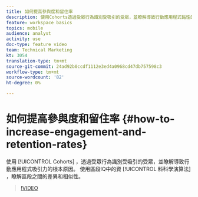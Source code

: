 ```yaml
---
title: 如何提高參與度和留住率
description: 使用Cohorts透過受眾行為識別受吸引的受眾，並瞭解導致行動應用程式黏性的根本原因。 使用區段IQ中的資料科學演算法，瞭解區段之間的差異和相似性。
feature: workspace basics
topics: mobile
audience: analyst
activity: use
doc-type: feature video
team: Technical Marketing
kt: 3054
translation-type: tm+mt
source-git-commit: 24ad92b0ccdf1112e3ed4a0968cd47db757598c3
workflow-type: tm+mt
source-wordcount: '82'
ht-degree: 0%

---
```



# 如何提高參與度和留住率 {#how-to-increase-engagement-and-retention-rates}

使用 [!UICONTROL Cohorts] ，透過受眾行為識別受吸引的受眾，並瞭解導致行動應用程式吸引力的根本原因。 使用區段IQ中的資 [!UICONTROL 料科學演算法] ，瞭解區段之間的差異和相似性。

>[!VIDEO](https://video.tv.adobe.com/v/27825/?quality=12)
